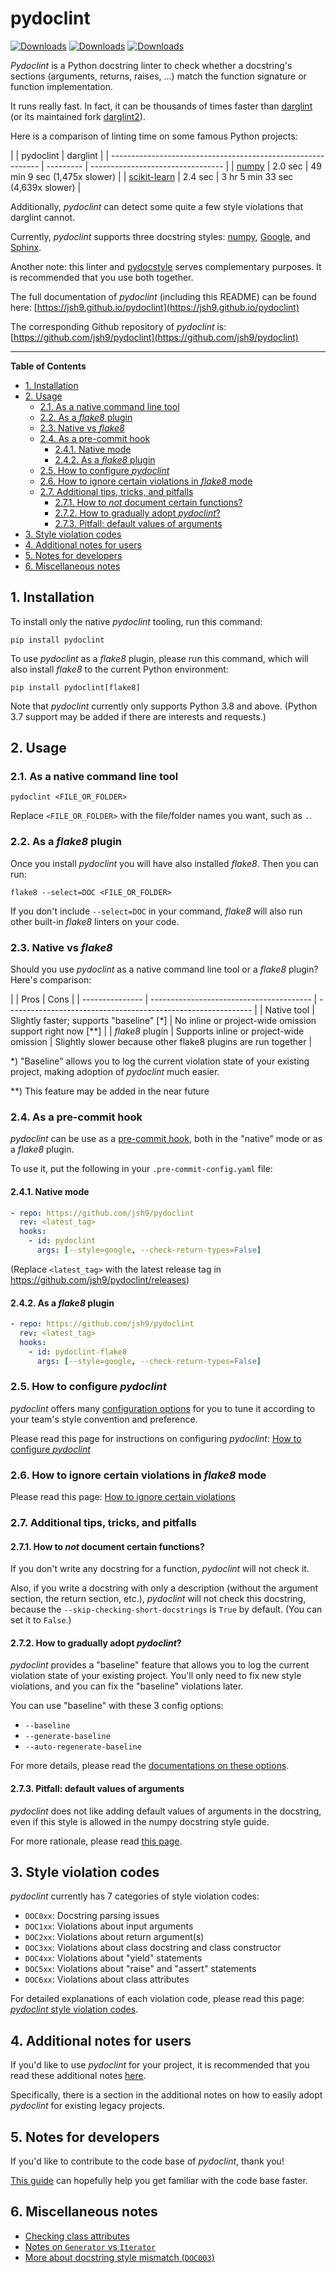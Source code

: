 # pydoclint

[![Downloads](https://static.pepy.tech/badge/pydoclint)](https://pepy.tech/project/pydoclint)
[![Downloads](https://static.pepy.tech/badge/pydoclint/month)](https://pepy.tech/project/pydoclint)
[![Downloads](https://static.pepy.tech/badge/pydoclint/week)](https://pepy.tech/project/pydoclint)

_Pydoclint_ is a Python docstring linter to check whether a docstring's
sections (arguments, returns, raises, ...) match the function signature or
function implementation.

It runs really fast. In fact, it can be thousands of times faster than
[darglint](https://github.com/terrencepreilly/darglint) (or its maintained fork
[darglint2](https://github.com/akaihola/darglint2)).

Here is a comparison of linting time on some famous Python projects:

| | pydoclint | darglint | |
------------------------------------------------------------ | --------- |
--------------------------------- | | [numpy](https://github.com/numpy/numpy) |
2.0 sec | 49 min 9 sec (1,475x slower) | |
[scikit-learn](https://github.com/scikit-learn/scikit-learn) | 2.4 sec | 3 hr 5
min 33 sec (4,639x slower) |

Additionally, _pydoclint_ can detect some quite a few style violations that
darglint cannot.

Currently, _pydoclint_ supports three docstring styles:
[numpy](https://numpydoc.readthedocs.io/en/latest/format.html),
[Google](https://www.sphinx-doc.org/en/master/usage/extensions/example_google.html),
and
[Sphinx](https://sphinx-rtd-tutorial.readthedocs.io/en/latest/docstrings.html).

Another note: this linter and [pydocstyle](https://github.com/PyCQA/pydocstyle)
serves complementary purposes. It is recommended that you use both together.

The full documentation of _pydoclint_ (including this README) can be found
here: [https://jsh9.github.io/pydoclint](https://jsh9.github.io/pydoclint)

The corresponding Github repository of _pydoclint_ is:
[https://github.com/jsh9/pydoclint](https://github.com/jsh9/pydoclint)

______________________________________________________________________

**Table of Contents**

<!--TOC-->

- [1. Installation](#1-installation)
- [2. Usage](#2-usage)
  - [2.1. As a native command line tool](#21-as-a-native-command-line-tool)
  - [2.2. As a _flake8_ plugin](#22-as-a-flake8-plugin)
  - [2.3. Native vs _flake8_](#23-native-vs-flake8)
  - [2.4. As a pre-commit hook](#24-as-a-pre-commit-hook)
    - [2.4.1. Native mode](#241-native-mode)
    - [2.4.2. As a _flake8_ plugin](#242-as-a-flake8-plugin)
  - [2.5. How to configure _pydoclint_](#25-how-to-configure-pydoclint)
  - [2.6. How to ignore certain violations in _flake8_ mode](#26-how-to-ignore-certain-violations-in-flake8-mode)
  - [2.7. Additional tips, tricks, and pitfalls](#27-additional-tips-tricks-and-pitfalls)
    - [2.7.1. How to _not_ document certain functions?](#271-how-to-not-document-certain-functions)
    - [2.7.2. How to gradually adopt _pydoclint_?](#272-how-to-gradually-adopt-pydoclint)
    - [2.7.3. Pitfall: default values of arguments](#273-pitfall-default-values-of-arguments)
- [3. Style violation codes](#3-style-violation-codes)
- [4. Additional notes for users](#4-additional-notes-for-users)
- [5. Notes for developers](#5-notes-for-developers)
- [6. Miscellaneous notes](#6-miscellaneous-notes)

<!--TOC-->

## 1. Installation

To install only the native _pydoclint_ tooling, run this command:

```
pip install pydoclint
```

To use _pydoclint_ as a _flake8_ plugin, please run this command, which will
also install _flake8_ to the current Python environment:

```
pip install pydoclint[flake8]
```

Note that _pydoclint_ currently only supports Python 3.8 and above. (Python 3.7
support may be added if there are interests and requests.)

## 2. Usage

### 2.1. As a native command line tool

```
pydoclint <FILE_OR_FOLDER>
```

Replace `<FILE_OR_FOLDER>` with the file/folder names you want, such as `.`.

### 2.2. As a _flake8_ plugin

Once you install _pydoclint_ you will have also installed _flake8_. Then you
can run:

```
flake8 --select=DOC <FILE_OR_FOLDER>
```

If you don't include `--select=DOC` in your command, _flake8_ will also run
other built-in _flake8_ linters on your code.

### 2.3. Native vs _flake8_

Should you use _pydoclint_ as a native command line tool or a _flake8_ plugin?
Here's comparison:

| | Pros | Cons | | --------------- | ----------------------------------------
| ------------------------------------------------------------- | | Native tool
| Slightly faster; supports "baseline" [\*] | No inline or project-wide
omission support right now [\*\*] | | _flake8_ plugin | Supports inline or
project-wide omission | Slightly slower because other flake8 plugins are run
together |

\*) "Baseline" allows you to log the current violation state of your existing
project, making adoption of _pydoclint_ much easier.

\*\*) This feature may be added in the near future

### 2.4. As a pre-commit hook

_pydoclint_ can be use as a [pre-commit hook](https://pre-commit.com/), both in
the "native" mode or as a _flake8_ plugin.

To use it, put the following in your `.pre-commit-config.yaml` file:

#### 2.4.1. Native mode

```yaml
- repo: https://github.com/jsh9/pydoclint
  rev: <latest_tag>
  hooks:
    - id: pydoclint
      args: [--style=google, --check-return-types=False]
```

(Replace `<latest_tag>` with the latest release tag in
https://github.com/jsh9/pydoclint/releases)

#### 2.4.2. As a _flake8_ plugin

```yaml
- repo: https://github.com/jsh9/pydoclint
  rev: <latest_tag>
  hooks:
    - id: pydoclint-flake8
      args: [--style=google, --check-return-types=False]
```

### 2.5. How to configure _pydoclint_

_pydoclint_ offers many
[configuration options](https://jsh9.github.io/pydoclint/config_options.html)
for you to tune it according to your team's style convention and preference.

Please read this page for instructions on configuring _pydoclint_:
[How to configure _pydoclint_](https://jsh9.github.io/pydoclint/how_to_config.html)

### 2.6. How to ignore certain violations in _flake8_ mode

Please read this page:
[How to ignore certain violations](https://jsh9.github.io/pydoclint/how_to_ignore.html)

### 2.7. Additional tips, tricks, and pitfalls

#### 2.7.1. How to _not_ document certain functions?

If you don't write any docstring for a function, _pydoclint_ will not check it.

Also, if you write a docstring with only a description (without the argument
section, the return section, etc.), _pydoclint_ will not check this docstring,
because the `--skip-checking-short-docstrings` is `True` by default. (You can
set it to `False`.)

#### 2.7.2. How to gradually adopt _pydoclint_?

_pydoclint_ provides a "baseline" feature that allows you to log the current
violation state of your existing project. You'll only need to fix new style
violations, and you can fix the "baseline" violations later.

You can use "baseline" with these 3 config options:

- `--baseline`
- `--generate-baseline`
- `--auto-regenerate-baseline`

For more details, please read the
[documentations on these options](https://jsh9.github.io/pydoclint/config_options.html#18---baseline).

#### 2.7.3. Pitfall: default values of arguments

_pydoclint_ does not like adding default values of arguments in the docstring,
even if this style is allowed in the numpy docstring style guide.

For more rationale, please read
[this page](https://jsh9.github.io/pydoclint/notes_for_users.html#3-notes-on-writing-type-hints).

## 3. Style violation codes

_pydoclint_ currently has 7 categories of style violation codes:

- `DOC0xx`: Docstring parsing issues
- `DOC1xx`: Violations about input arguments
- `DOC2xx`: Violations about return argument(s)
- `DOC3xx`: Violations about class docstring and class constructor
- `DOC4xx`: Violations about "yield" statements
- `DOC5xx`: Violations about "raise" and "assert" statements
- `DOC6xx`: Violations about class attributes

For detailed explanations of each violation code, please read this page:
[_pydoclint_ style violation codes](https://jsh9.github.io/pydoclint/violation_codes.html).

## 4. Additional notes for users

If you'd like to use _pydoclint_ for your project, it is recommended that you
read these additional notes
[here](https://jsh9.github.io/pydoclint/notes_for_users.html).

Specifically, there is a section in the additional notes on how to easily adopt
_pydoclint_ for existing legacy projects.

## 5. Notes for developers

If you'd like to contribute to the code base of _pydoclint_, thank you!

[This guide](https://jsh9.github.io/pydoclint/notes_for_developers.html) can
hopefully help you get familiar with the code base faster.

## 6. Miscellaneous notes

- [Checking class attributes](https://jsh9.github.io/pydoclint/checking_class_attributes.html)
- [Notes on `Generator` vs `Iterator`](https://jsh9.github.io/pydoclint/notes_generator_vs_iterator.html)
- [More about docstring style mismatch (`DOC003`)](https://jsh9.github.io/pydoclint/style_mismatch.html)
